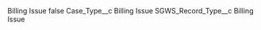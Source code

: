 <?xml version="1.0" encoding="UTF-8"?>
<CustomMetadata xmlns="http://soap.sforce.com/2006/04/metadata" xmlns:xsi="http://www.w3.org/2001/XMLSchema-instance" xmlns:xsd="http://www.w3.org/2001/XMLSchema">
    <label>Billing Issue</label>
    <protected>false</protected>
    <values>
        <field>Case_Type__c</field>
        <value xsi:type="xsd:string">Billing Issue</value>
    </values>
    <values>
        <field>SGWS_Record_Type__c</field>
        <value xsi:type="xsd:string">Billing Issue</value>
    </values>
</CustomMetadata>
